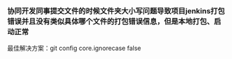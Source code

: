 ### 协同开发同事提交文件的时候文件夹大小写问题导致项目jenkins打包错误并且没有类似具体哪个文件的打包错误信息，但是本地打包、启动正常

最佳解决方案：git config core.ignorecase false


### 